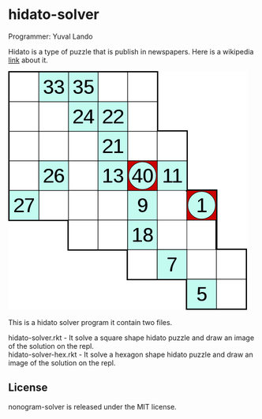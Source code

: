 hidato-solver
=========================

Programmer: Yuval Lando

Hidato is a type of puzzle that is publish in newspapers.
Here is a wikipedia [link](http://en.wikipedia.org/wiki/Hidato) about it.

![alt An example of a nonogram puzzle](https://github.com/ylando2/hidato-solver/blob/master/Hidato-Puzzle.png?raw=true)

This is a hidato solver program it contain two files.

hidato-solver.rkt - It solve a square shape hidato puzzle and
draw an image of the solution on the repl.  
hidato-solver-hex.rkt - It solve a hexagon shape hidato puzzle
and draw an image of the solution on the repl.

License
-------
nonogram-solver is released under the MIT license.

